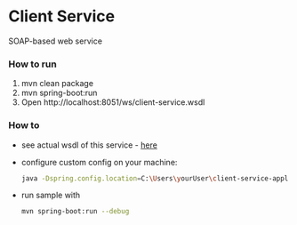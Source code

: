 # Client Service

SOAP-based web service

### How to run

1. mvn clean package
2. mvn spring-boot:run
3. Open http://localhost:8051/ws/client-service.wsdl

### How to

* see actual wsdl of this service - [here](http://localhost:8051/ws/account-server.wsdl)
* configure custom config on your machine:

    ```bash
    java -Dspring.config.location=C:\Users\yourUser\client-service-application.properties -jar yourApp.jar
    ```

* run sample with
 
    ```bash
    mvn spring-boot:run --debug
    ```